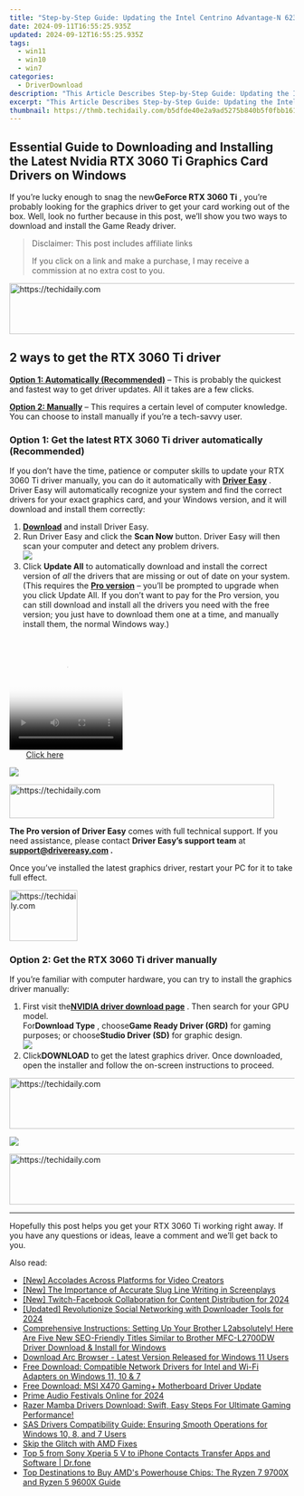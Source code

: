 ```yaml
---
title: "Step-by-Step Guide: Updating the Intel Centrino Advantage-N 6230U Graphics Driver"
date: 2024-09-11T16:55:25.935Z
updated: 2024-09-12T16:55:25.935Z
tags:
  - win11
  - win10
  - win7
categories:
  - DriverDownload
description: "This Article Describes Step-by-Step Guide: Updating the Intel Centrino Advantage-N 6230U Graphics Driver"
excerpt: "This Article Describes Step-by-Step Guide: Updating the Intel Centrino Advantage-N 6230U Graphics Driver"
thumbnail: https://thmb.techidaily.com/b5dfde40e2a9ad5275b840b5f0fbb161aac4de7d7745911720b5a34076945390.jpg
---
```


## Essential Guide to Downloading and Installing the Latest Nvidia RTX 3060 Ti Graphics Card Drivers on Windows

If you’re lucky enough to snag the new**GeForce RTX 3060 Ti** , you’re probably looking for the graphics driver to get your card working out of the box. Well, look no further because in this post, we’ll show you two ways to download and install the Game Ready driver.

>  Disclaimer: This post includes affiliate links
>
>  If you click on a link and make a purchase, I may receive a commission at no extra cost to you.
>

<!-- affiliate ads begin -->
<a href="https://appsumo.8odi.net/c/5597632/2128844/7443" target="_top" id="2128844">
  <img src="//a.impactradius-go.com/display-ad/7443-2128844" border="0" alt="https://techidaily.com" width="728" height="90"/>
</a>
<img height="0" width="0" src="https://appsumo.8odi.net/i/5597632/2128844/7443" style="position:absolute;visibility:hidden;" border="0" />
<!-- affiliate ads end -->

## 2 ways to get the RTX 3060 Ti driver

**[Option 1: Automatically (Recommended)](https://www.drivereasy.com/knowledge/download-geforce-rtx-3060-ti-driver-for-windows-10-8-or-7/#option1)**  – This is probably the quickest and fastest way to get driver updates. All it takes are a few clicks.

**[Option 2: Manually](https://tools.techidaily.com/drivereasy/download/)**  – This requires a certain level of computer knowledge. You can choose to install manually if you’re a tech-savvy user.

### Option 1: Get the latest RTX 3060 Ti driver automatically (Recommended)

 If you don’t have the time, patience or computer skills to update your RTX 3060 Ti driver manually, you can do it automatically with **[Driver Easy](https://tools.techidaily.com/drivereasy/download/)**  . Driver Easy will automatically recognize your system and find the correct drivers for your exact graphics card, and your Windows version, and it will download and install them correctly:

1. **[Download](https://tools.techidaily.com/drivereasy/download/)**  and install Driver Easy.
2. Run Driver Easy and click the **Scan Now** button. Driver Easy will then scan your computer and detect any problem drivers.  
![](https://images.drivereasy.com/wp-content/uploads/2020/08/Scan-now.jpg)
3. Click **Update All** to automatically download and install the correct version of _all_ the drivers that are missing or out of date on your system.(This requires the **[Pro version](https://tools.techidaily.com/drivereasy/download/)**  – you’ll be prompted to upgrade when you click Update All. If you don’t want to pay for the Pro version, you can still download and install all the drivers you need with the free version; you just have to download them one at a time, and manually install them, the normal Windows way.)  

<!-- affiliate ads begin -->
<span id="1743243">
					<video width="200" height="200" style="cursor:pointer"
           poster="//a.impactradius-go.com/display-clicktoplayimage/1743243.png"
           onclick="if(!this.playClicked){this.play();this.setAttribute('controls',true);this.playClicked=true;}">
	   <source src="//a.impactradius-go.com/display-ad/19272-1743243">
	   <img src="//a.impactradius-go.com/display-clicktoplayimage/1743243.png" style="border: none; height: 100%; width: 100%; object-fit: contain">
	</video>
	<div style="width:125px;text-align:center"><a href="javascript:window.open(decodeURIComponent('https%3A%2F%2Faligracehair.sjv.io%2Fc%2F5597632%2F1743243%2F19272'), '_blank');void(0);">Click here</a></div>
</span>
<img height="0" width="0" src="https://imp.pxf.io/i/5597632/1743243/19272" style="position:absolute;visibility:hidden;" border="0" />
<!-- affiliate ads end -->

![](https://images.drivereasy.com/wp-content/uploads/2021/01/3060-ti-de-update-all.jpg)

<!-- affiliate ads begin -->
<a href="https://aligracehair.sjv.io/c/5597632/2135404/19272" target="_top" id="2135404">
  <img src="//a.impactradius-go.com/display-ad/19272-2135404" border="0" alt="https://techidaily.com" width="468" height="60"/>
</a>
<img height="0" width="0" src="https://aligracehair.sjv.io/i/5597632/2135404/19272" style="position:absolute;visibility:hidden;" border="0" />
<!-- affiliate ads end -->

**The Pro version of Driver Easy** comes with full technical support. If you need assistance, please contact **Driver Easy’s support team** at **[support@drivereasy.com](https://tools.techidaily.com/drivereasy/download/) .**

 Once you’ve installed the latest graphics driver, restart your PC for it to take full effect.

<!-- affiliate ads begin -->
<a href="https://aligracehair.sjv.io/c/5597632/2135393/19272" target="_top" id="2135393">
  <img src="//a.impactradius-go.com/display-ad/19272-2135393" border="0" alt="https://techidaily.com" width="120" height="90"/>
</a>
<img height="0" width="0" src="https://aligracehair.sjv.io/i/5597632/2135393/19272" style="position:absolute;visibility:hidden;" border="0" />
<!-- affiliate ads end -->

### Option 2: Get the RTX 3060 Ti driver manually

 If you’re familiar with computer hardware, you can try to install the graphics driver manually:

1. First visit the[**NVIDIA driver download page**](https://tools.techidaily.com/drivereasy/download/) . Then search for your GPU model.  
 For**Download Type** , choose**Game Ready Driver (GRD)** for gaming purposes; or choose**Studio Driver (SD)** for graphic design.  
![](https://images.drivereasy.com/wp-content/uploads/2021/01/3060-ti-manually-1.jpg)
2. Click**DOWNLOAD** to get the latest graphics driver. Once downloaded, open the installer and follow the on-screen instructions to proceed.  

<!-- affiliate ads begin -->
<a href="https://ephamedtechinc.pxf.io/c/5597632/2137216/26400" target="_top" id="2137216">
  <img src="//a.impactradius-go.com/display-ad/26400-2137216" border="0" alt="https://techidaily.com" width="728" height="90"/>
</a>
<img height="0" width="0" src="https://ephamedtechinc.pxf.io/i/5597632/2137216/26400" style="position:absolute;visibility:hidden;" border="0" />
<!-- affiliate ads end -->

![](https://images.drivereasy.com/wp-content/uploads/2021/01/3060-ti-manually-2.jpg)

<!-- affiliate ads begin -->
<a href="https://unicoeye.pxf.io/c/5597632/2134490/18498" target="_top" id="2134490">
  <img src="//a.impactradius-go.com/display-ad/18498-2134490" border="0" alt="https://techidaily.com" width="728" height="90"/>
</a>
<img height="0" width="0" src="https://unicoeye.pxf.io/i/5597632/2134490/18498" style="position:absolute;visibility:hidden;" border="0" />
<!-- affiliate ads end -->

---

 Hopefully this post helps you get your RTX 3060 Ti working right away. If you have any questions or ideas, leave a comment and we’ll get back to you.

<ins class="adsbygoogle"
     style="display:block"
     data-ad-format="autorelaxed"
     data-ad-client="ca-pub-7571918770474297"
     data-ad-slot="1223367746"></ins>

<ins class="adsbygoogle"
     style="display:block"
     data-ad-client="ca-pub-7571918770474297"
     data-ad-slot="8358498916"
     data-ad-format="auto"
     data-full-width-responsive="true"></ins>

<span class="atpl-alsoreadstyle">Also read:</span>
<div><ul>
<li><a href="https://youtube-clips.techidaily.com/new-accolades-across-platforms-for-video-creators/"><u>[New] Accolades Across Platforms for Video Creators</u></a></li>
<li><a href="https://some-skills.techidaily.com/new-the-importance-of-accurate-slug-line-writing-in-screenplays/"><u>[New] The Importance of Accurate Slug Line Writing in Screenplays</u></a></li>
<li><a href="https://facebook-videos.techidaily.com/new-twitch-facebook-collaboration-for-content-distribution-for-2024/"><u>[New] Twitch-Facebook Collaboration for Content Distribution for 2024</u></a></li>
<li><a href="https://facebook-video-recording.techidaily.com/updated-revolutionize-social-networking-with-downloader-tools-for-2024/"><u>[Updated] Revolutionize Social Networking with Downloader Tools for 2024</u></a></li>
<li><a href="https://hardware-updates.techidaily.com/comprehensive-instructions-setting-up-your-brother-l2absolutely-here-are-five-new-seo-friendly-titles-similar-to-brother-mfc-l2700dw-driver-download-and-ins193/"><u>Comprehensive Instructions: Setting Up Your Brother L2absolutely! Here Are Five New SEO-Friendly Titles Similar to Brother MFC-L2700DW Driver Download & Install for Windows</u></a></li>
<li><a href="https://some-guidance.techidaily.com/download-arc-browser-latest-version-released-for-windows-11-users/"><u>Download Arc Browser - Latest Version Released for Windows 11 Users</u></a></li>
<li><a href="https://hardware-updates.techidaily.com/free-download-compatible-network-drivers-for-intel-and-wi-fi-adapters-on-windows-11-10-and-7/"><u>Free Download: Compatible Network Drivers for Intel and Wi-Fi Adapters on Windows 11, 10 & 7</u></a></li>
<li><a href="https://hardware-updates.techidaily.com/free-download-msi-x470-gamingplus-motherboard-driver-update/"><u>Free Download: MSI X470 Gaming+ Motherboard Driver Update</u></a></li>
<li><a href="https://extra-guidance.techidaily.com/prime-audio-festivals-online-for-2024/"><u>Prime Audio Festivals Online for 2024</u></a></li>
<li><a href="https://hardware-updates.techidaily.com/razer-mamba-drivers-download-swift-easy-steps-for-ultimate-gaming-performance/"><u>Razer Mamba Drivers Download: Swift, Easy Steps For Ultimate Gaming Performance!</u></a></li>
<li><a href="https://hardware-updates.techidaily.com/sas-drivers-compatibility-guide-ensuring-smooth-operations-for-windows-10-8-and-7-users/"><u>SAS Drivers Compatibility Guide: Ensuring Smooth Operations for Windows 10, 8, and 7 Users</u></a></li>
<li><a href="https://network-issues.techidaily.com/skip-the-glitch-with-amd-fixes/"><u>Skip the Glitch with AMD Fixes</u></a></li>
<li><a href="https://android-transfer.techidaily.com/top-5-from-sony-xperia-5-v-to-iphone-contacts-transfer-apps-and-software-drfone-by-drfone-transfer-from-android-transfer-from-android/"><u>Top 5 from Sony Xperia 5 V to iPhone Contacts Transfer Apps and Software | Dr.fone</u></a></li>
<li><a href="https://hardware-updates.techidaily.com/top-destinations-to-buy-amds-powerhouse-chips-the-ryzen-7-9700x-and-ryzen-5-9600x-guide/"><u>Top Destinations to Buy AMD's Powerhouse Chips: The Ryzen 7 9700X and Ryzen 5 9600X Guide</u></a></li>
</ul></div>

